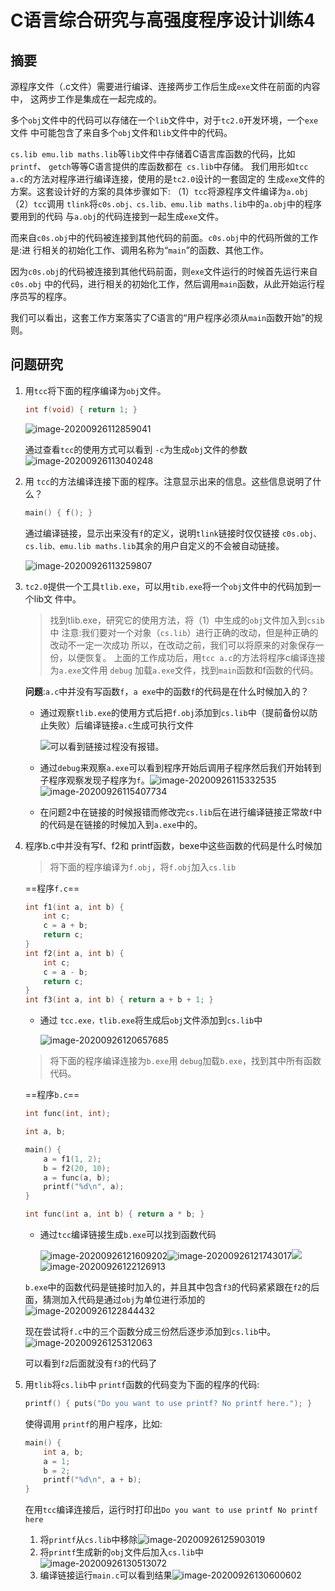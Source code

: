 # C语言综合研究与高强度程序设计训练4

## 摘要

源程序文件（.c文件）需要进行编译、连接两步工作后生成`exe`文件在前面的内容中，
这两步工作是集成在一起完成的。

多个`obj`文件中的代码可以存储在一个`lib`文件中，对于`tc2.0`开发环境，一个`exe`文件
中可能包含了来自多个`obj`文件和`lib`文件中的代码。

`cs.lib emu.lib maths.lib`等`lib`文件中存储着C语言库函数的代码，比如 `printf`、 `getch`等等C语言提供的库函数都在` cs.lib`中存储。
我们用形如`tcc a.c`的方法对程序进行编译连接，使用的是`tc2.0`设计的一套固定的
生成`exe`文件的方案。这套设计好的方案的具体步骤如下:
（1）`tcc`将源程序文件编译为`a.obj`
（2）`tcc`调用 `tlink`将`c0s.obj、cs.lib、emu.lib maths.lib`中的`a.obj`中的程序要用到的代码
与`a.obj`的代码连接到一起生成`exe`文件。

而来自`c0s.obj`中的代码被连接到其他代码的前面。`c0s.obj`中的代码所做的工作是:进
行相关的初始化工作、调用名称为“`main`”的函数、其他工作。

因为`c0s.obj`的代码被连接到其他代码前面，则`exe`文件运行的时候首先运行来自 `c0s.obj`
中的代码，进行相关的初始化工作，然后调用`main`函数，从此开始运行程序员写的程序。

我们可以看出，这套工作方案落实了C语言的“用户程序必须从`main`函数开始”的规则。



## 问题研究

1. 用`tcc`将下面的程序编译为`obj`文件。

   ```c
   int f(void) { return 1; }
   ```

   ![image-20200926112859041](https://gitee.com/bgst009/markdownPicUrl/raw/master/20200926112859.png)

   通过查看`tcc`的使用方式可以看到 `-c`为生成`obj`文件的参数![image-20200926113040248](https://gitee.com/bgst009/markdownPicUrl/raw/master/20200926113040.png)

2. 用 `tcc`的方法编译连接下面的程序。注意显示出来的信息。这些信息说明了什么？

   ```c
   main() { f(); }
   ```

   通过编译链接，显示出来没有`f`的定义，说明`tlink`链接时仅仅链接 `c0s.obj、cs.lib、emu.lib maths.lib`其余的用户自定义的不会被自动链接。

   ![image-20200926113259807](https://gitee.com/bgst009/markdownPicUrl/raw/master/20200926113259.png)

3. `tc2.0`提供一个工具`tlib.exe`，可以用`tib.exe`将一个`obj`文件中的代码加到一个lib文
   件中。

   > 找到tlib.exe，研究它的使用方法，将（1）中生成的`obj`文件加入到`csib`中
   > 注意:我们要对一个对象（`cs.lib`）进行正确的改动，但是种正确的改动不一定一次成功
   > 所以，在改动之前，我们可以将原来的对象保存一份，以便恢复。
   > 上面的工作成功后，用`tcc a.c`的方法将程序c编译连接为`a.exe`文件用 `debug`
   > 加载`a.exe`文件，找到`main`函数和f函数的代码。

   **问题**:`a.c`中并没有写函数`f`，`a exe`中的函数`f`的代码是在什么时候加入的？

   - 通过观察`tlib.exe`的使用方式后把`f.obj`添加到`cs.lib`中（提前备份以防止失败）后编译链接`a.c`生成可执行文件

     ![](https://gitee.com/bgst009/markdownPicUrl/raw/master/20200926114704.png)可以看到链接过程没有报错。

   - 通过`debug`来观察`a.exe`可以看到程序开始后调用子程序然后我们开始转到子程序观察发现子程序为`f`。![image-20200926115332535](https://gitee.com/bgst009/markdownPicUrl/raw/master/20200926115332.png)![image-20200926115407734](https://gitee.com/bgst009/markdownPicUrl/raw/master/20200926115407.png)

   - 在问题2中在链接的时候报错而修改完`cs.lib`后在进行编译链接正常故`f`中的代码是在链接的时候加入到`a.exe`中的。

4. 程序b.c中并没有写f、f2和 printf函数，bexe中这些函数的代码是什么时候加

   > 将下面的程序编译为`f.obj`，将`f.obj`加入`cs.lib`

   ==程序`f.c`==

   ```c
   int f1(int a, int b) {
       int c;
       c = a + b;
       return c;
   }
   int f2(int a, int b) {
       int c;
       c = a - b;
       return c;
   }
   int f3(int a, int b) { return a + b + 1; }
   ```

   - 通过 `tcc.exe，tlib.exe`将生成后`obj`文件添加到`cs.lib`中

     ![image-20200926120657685](https://gitee.com/bgst009/markdownPicUrl/raw/master/20200926120657.png)

   > 将下面的程序编译连接为`b.exe`用 `debug`加载`b.exe`，找到其中所有函数代码。

   ==程序`b.c`==

   ```c
   int func(int, int);
   
   int a, b;
   
   main() {
       a = f1(1, 2);
       b = f2(20, 10);
       a = func(a, b);
       printf("%d\n", a);
   }
   
   int func(int a, int b) { return a * b; }
   ```

   - 通过`tcc`编译链接生成`b.exe`可以找到函数代码

     ![image-20200926121609202](https://gitee.com/bgst009/markdownPicUrl/raw/master/20200926121609.png)![image-20200926121743017](https://gitee.com/bgst009/markdownPicUrl/raw/master/20200926121743.png)![](https://gitee.com/bgst009/markdownPicUrl/raw/master/20200926122007.png)![image-20200926122126913](https://gitee.com/bgst009/markdownPicUrl/raw/master/20200926122127.png)

   `b.exe`中的函数代码是链接时加入的，并且其中包含`f3`的代码紧紧跟在`f2`的后面，猜测加入代码是通过`obj`为单位进行添加的![image-20200926122844432](https://gitee.com/bgst009/markdownPicUrl/raw/master/20200926122844.png)

   现在尝试将`f.c`中的三个函数分成三份然后逐步添加到`cs.lib`中。![image-20200926125312063](https://gitee.com/bgst009/markdownPicUrl/raw/master/20200926125312.png)

   可以看到`f2`后面就没有`f3`的代码了

5. 用`tlib`将`cs.lib`中 `printf`函数的代码变为下面的程序的代码:

    ```c
   printf() { puts("Do you want to use printf? No printf here."); }
   ```

   使得调用 `printf`的用户程序，比如:

   ```c
   main() {
       int a, b;
       a = 1;
       b = 2;
       printf("%d\n", a + b);
   }
   ```

   在用`tcc`编译连接后，运行时打印出`Do you want to use printf No printf here`

   1. 将`printf`从`cs.lib`中移除![image-20200926125903019](https://gitee.com/bgst009/markdownPicUrl/raw/master/20200926125903.png)
   2. 将`printf`生成新的`obj`文件后加入`cs.lib`中![image-20200926130513072](https://gitee.com/bgst009/markdownPicUrl/raw/master/20200926130513.png)
   3. 编译链接运行`main.c`可以看到结果![image-20200926130600602](https://gitee.com/bgst009/markdownPicUrl/raw/master/20200926130600.png)